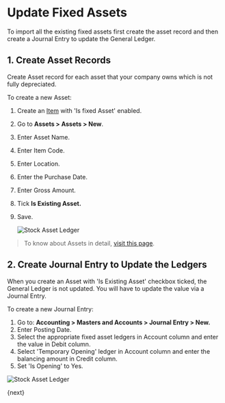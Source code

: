 <!-- add-breadcrumbs -->
# Update Fixed Assets

To import all the existing fixed assets first create the asset record and then create a Journal Entry to update the General Ledger.

## 1. Create Asset Records

Create Asset record for each asset that your company owns which is not fully depreciated.

To create a new Asset:

1. Create an [Item](/docs/user/manual/en/stock/item) with 'Is fixed Asset' enabled.
1. Go to **Assets > Assets > New**.
1. Enter Asset Name.
1. Enter Item Code.
1. Enter Location.
1. Enter the Purchase Date.
1. Enter Gross Amount.
1. Tick **Is Existing Asset.**
1. Save.

    <img class="screenshot" alt="Stock Asset Ledger" src="{{docs_base_url}}/v12/assets/img/accounts/asset_opening_balance.png">

> To know about Assets in detail, [visit this page](/docs/user/manual/en/asset/asset).

## 2. Create Journal Entry to Update the Ledgers

When you create an Asset with 'Is Existing Asset' checkbox ticked, the General Ledger is not updated. You will have to update the value via a Journal Entry.

To create a new Journal Entry:

1. Go to: **Accounting > Masters and Accounts > Journal Entry > New.**
1. Enter Posting Date.
1. Select the appropriate fixed asset ledgers in Account column and enter the value in Debit column.
1. Select 'Temporary Opening' ledger in Account column and enter the balancing amount in Credit column.
1. Set 'Is Opening' to Yes.

<img class="screenshot" alt="Stock Asset Ledger" src="{{docs_base_url}}/v12/assets/img/accounts/journal_entry_for_fixed_asset_opening_balance.png">

{next}
